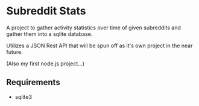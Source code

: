 # Subreddit Stats

A project to gather activity statistics over time of given subreddits and gather them into a sqlite database. 

Utilizes a JSON Rest API that will be spun off as it's own project in the near future.

(Also my first node.js project...)

## Requirements

 - sqlite3


